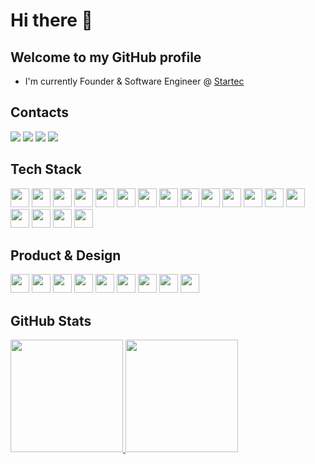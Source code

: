 # Hi there 👋

## Welcome to my GitHub profile

- I'm currently Founder & Software Engineer @ [Startec](https://startecjobs.com)

## Contacts

<div>
<a href="https://instagram.com/jm.tosto" target="_blank"><img src="https://img.shields.io/badge/-Instagram-%23E4405F?style=for-the-badge&logo=instagram&logoColor=white" target="_blank"></a>
<a href="https://twitter.com/JM_Tosto" target="_blank"><img src="https://img.shields.io/badge/Twitter-1DA1F2?style=for-the-badge&logo=twitter&logoColor=white" target="_blank"></a>
<a href="https://www.linkedin.com/in/joaotosto" target="_blank"><img src="https://img.shields.io/badge/-LinkedIn-%230077B5?style=for-the-badge&logo=linkedin&logoColor=white" target="_blank"></a>
<a href = "mailto:joaotosto@startecjobs.com"><img src="https://img.shields.io/badge/Gmail-D14836?style=for-the-badge&logo=gmail&logoColor=white" target="_blank"></a>
</div>

## Tech Stack

<div>
  <img src="https://img.shields.io/badge/Visual_Studio_Code-0078D4?style=for-the-badge&logo=visual studio code&logoColor=white" height="30"/>
  <img src="https://img.shields.io/badge/JavaScript-323330?style=for-the-badge&logo=javascript&logoColor=F7DF1E" height="30"/>
  <img src="https://img.shields.io/badge/TypeScript-007ACC?style=for-the-badge&logo=typescript&logoColor=white" height="30"/>
  <img src="https://img.shields.io/badge/Node.js-43853D?style=for-the-badge&logo=node.js&logoColor=white" height="30"/>
  <img src="https://img.shields.io/badge/Express.js-404D59?style=for-the-badge" height="30"/>
  <img src="https://img.shields.io/badge/React-20232A?style=for-the-badge&logo=react&logoColor=61DAFB" height="30"/>
  <img src="https://img.shields.io/badge/Prisma-3982CE?style=for-the-badge&logo=Prisma&logoColor=white" height="30"/>
  <img src="https://img.shields.io/badge/PostgreSQL-316192?style=for-the-badge&logo=postgresql&logoColor=white" height="30"/>
  <img src="https://img.shields.io/badge/redis-%23DD0031.svg?&style=for-the-badge&logo=redis&logoColor=white" height="30"/>
  <img src="https://img.shields.io/badge/rabbitmq-%23FF6600.svg?&style=for-the-badge&logo=rabbitmq&logoColor=white" height="30"/>
  <img src="https://img.shields.io/badge/Cloudflare-F38020?style=for-the-badge&logo=Cloudflare&logoColor=white" height="30"/>
  <img src="https://img.shields.io/badge/HTML5-E34F26?style=for-the-badge&logo=html5&logoColor=white" height="30"/>
  <img src="https://img.shields.io/badge/CSS3-1572B6?style=for-the-badge&logo=css3&logoColor=white" height="30"/>
  <img src="https://img.shields.io/badge/Python-3776AB?style=for-the-badge&logo=python&logoColor=white" height="30"/>
  <img src="https://img.shields.io/badge/Markdown-000000?style=for-the-badge&logo=markdown&logoColor=white" height="30"/>
  <img src="https://img.shields.io/badge/GIT-E44C30?style=for-the-badge&logo=git&logoColor=white" height="30"/>
  <img src="https://img.shields.io/badge/GitHub_Actions-2088FF?style=for-the-badge&logo=github-actions&logoColor=white" height="30"/>
  <img src="https://img.shields.io/badge/eslint-3A33D1?style=for-the-badge&logo=eslint&logoColor=white" height="30"/>
</div>
  
## Product & Design

<div>
  <img src="https://img.shields.io/badge/Google Analytics-E37400?style=for-the-badge&logo=google analytics&logoColor=white" height="30"/>
  <img src="https://img.shields.io/badge/hotjar-FD3A5C?style=for-the-badge&logo=hotjar&logoColor=white" height="30"/>
  <img src="https://img.shields.io/badge/Microsoft_Excel-217346?style=for-the-badge&logo=microsoft-excel&logoColor=white" height="30"/>
  <img src="https://img.shields.io/badge/Miro-050038?style=for-the-badge&logo=Miro&logoColor=white" height="30"/>
  <img src="https://img.shields.io/badge/Jira-0052CC?style=for-the-badge&logo=Jira&logoColor=white" height="30"/>
  <img src="https://img.shields.io/badge/Notion-000000?style=for-the-badge&logo=notion&logoColor=white" height="30"/>
  <img src="https://img.shields.io/badge/Trello-0052CC?style=for-the-badge&logo=trello&logoColor=white" height="30"/>
  <img src="https://img.shields.io/badge/Canva-%2300C4CC.svg?&style=for-the-badge&logo=Canva&logoColor=white" height="30"/>
  <img src="https://img.shields.io/badge/Figma-F24E1E?style=for-the-badge&logo=figma&logoColor=white" height="30"/>
</div>

## GitHub Stats

<div>
<a href="https://github.com/jmtosto">
<img height="180em" src="https://github-readme-stats.vercel.app/api/top-langs/?username=jmtosto&layout=compact&langs_count=7&theme=dracula"/>
<img height="180em" src="https://github-readme-stats.vercel.app/api?username=jmtosto&show_icons=true&theme=dracula&include_all_commits=true&count_private=true"/>
</div>
